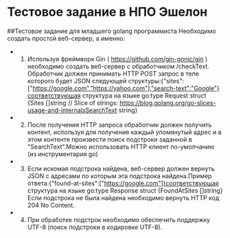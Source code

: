 # Тестовое задание в НПО Эшелон

##Тестовое задание для младшего golang программиста
Необходимо создать простой веб-сервер, а именно:
- 1. Используя фреймворк Gin ( https://github.com/gin-gonic/gin ) необходимо создать веб-сервер с обработчиком /checkText. Обработчик должен принимать HTTP POST запрос в теле которого будет JSON следующей структуры:{"sites":["https://google.com","https://yahoo.com"],"search-text":"Google"}соответствующая структура на языке go:type Request struct {Sites []string // Slice of strings: https://blog.golang.org/go-slices-usage-and-internalsSearchText string}
- 2. После получения HTTP запроса обработчик должен получить контент, используя для получения каждый упомянутый адрес и в этом контенте произвести поиск подстроки заданной в "SearchText".Можно использовать HTTP клиент по-умолчанию (из инструментария go)
- 3. Если искомая подстрока найдена, веб-сервер должен вернуть JSON с адресами по которым эта подстрока найдена.Пример ответа:{"found-at-sites":["https://google.com"]}соответствующая структура на языке go:type Response struct {FoundAtSites []string}Если подстрока не была найдена необходимо вернуть HTTP код 204 No Content.
- 4. При обработке подстрок необходимо обеспечить поддержку UTF-8 (поиск подстроки в кодировке UTF-8).